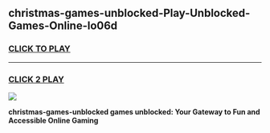 
## christmas-games-unblocked-Play-Unblocked-Games-Online-lo06d
<h3>
<a href="https://premium76.site?title=christmas-games-unblocked&ref=25A">CLICK TO PLAY</a></h3>
<hr>

<h3>
<a href="https://premium76.site?title=christmas-games-unblocked&ref=25A">CLICK 2 PLAY</a>
  
</h3>

<a href="https://premium76.site?title=christmas-games-unblocked&ref=25A"><img src="https://clearcache.store/games.png"></a>


**christmas-games-unblocked games unblocked: Your Gateway to Fun and Accessible Online Gaming**
